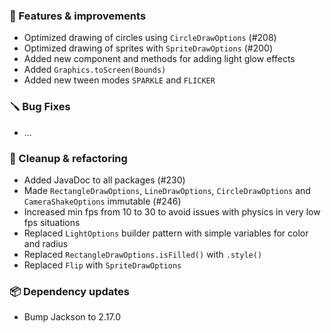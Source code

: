 ### 🚀 Features & improvements

- Optimized drawing of circles using `CircleDrawOptions` (#208)
- Optimized drawing of sprites with `SpriteDrawOptions` (#200)
- Added new component and methods for adding light glow effects
- Added `Graphics.toScreen(Bounds)`
- Added new tween modes `SPARKLE` and `FLICKER`

### 🪛 Bug Fixes

- ...

### 🧽 Cleanup & refactoring

- Added JavaDoc to all packages (#230)
- Made `RectangleDrawOptions`, `LineDrawOptions`, `CircleDrawOptions` and `CameraShakeOptions` immutable (#246)
- Increased min fps from 10 to 30 to avoid issues with physics in very low fps situations
- Replaced `LightOptions` builder pattern with simple variables for color and radius
- Replaced `RectangleDrawOptions.isFilled()` with `.style()`
- Replaced `Flip` with `SpriteDrawOptions`

### 📦 Dependency updates

- Bump Jackson to 2.17.0